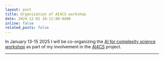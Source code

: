 ```yaml
---
layout: post
title: Organization of AI4CS workshop
date: 2024-12-01 16:11:00-0400
inline: false
related_posts: false
---
```


In January 13-15 2025 I will be co-organizing the [AI for complexity science workshop](https://isp.uv.es/projects/prometeo/) as part of my involvement in the [AI4CS](https://isp.uv.es/projects/ai4cs/ia/content/) project. 

---

